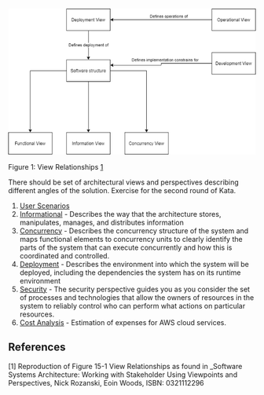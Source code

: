 ![Views context](/img/view-context.png)

Figure 1: View Relationships [1](#references)

There should be set of architectural views and perspectives describing different angles of the solution. Exercise for the second round of Kata. 

1. [User Scenarios](https://github.com/ldynia/archcolider/blob/master/3.ViewsAndPerspectives/UserScenariosPerspective.md)
1. [Informational](https://github.com/ldynia/archcolider/blob/master/3.ViewsAndPerspectives/InformationModels.md) - Describes the way that the architecture stores, manipulates, manages, and distributes information
1. [Concurrency](https://github.com/ldynia/archcolider/blob/master/3.ViewsAndPerspectives/Concurrency.md) - Describes the concurrency structure of the system and maps functional elements to concurrency units to clearly identify the parts of the system that can execute concurrently and how this is coordinated and controlled.
1. [Deployment](https://github.com/ldynia/archcolider/blob/master/3.ViewsAndPerspectives/DeploymentView.md) - Describes the environment into which the system will be deployed, including the dependencies the system has on its runtime environment
1. [Security](https://github.com/ldynia/archcolider/blob/master/3.ViewsAndPerspectives/Security.md) - The security perspective guides you as you consider the set of processes and technologies that allow the owners of resources in the system to reliably control who can perform what actions on particular resources.
6. [Cost Analysis](https://github.com/ldynia/archcolider/blob/master/3.ViewsAndPerspectives/CostAnalysis.md) - Estimation of expenses for AWS cloud services.

## References
[1] Reproduction of Figure 15-1 View Relationships as found in _Software Systems Architecture: Working with Stakeholder Using Viewpoints and Perspectives, Nick Rozanski, Eoin Woods, ISBN: 0321112296
